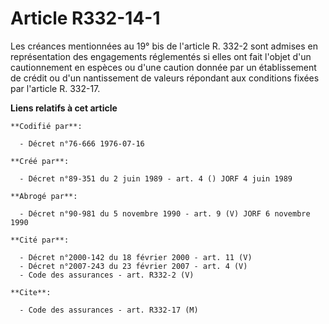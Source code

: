 # Article R332-14-1

Les créances mentionnées au 19° bis de l'article R. 332-2 sont admises en représentation des engagements réglementés si elles
ont fait l'objet d'un cautionnement en espèces ou d'une caution donnée par un établissement de crédit ou d'un nantissement de
valeurs répondant aux conditions fixées par l'article R. 332-17.

**Liens relatifs à cet article**

	**Codifié par**:

	  - Décret n°76-666 1976-07-16

	**Créé par**:

	  - Décret n°89-351 du 2 juin 1989 - art. 4 () JORF 4 juin 1989

	**Abrogé par**:

	  - Décret n°90-981 du 5 novembre 1990 - art. 9 (V) JORF 6 novembre 1990

	**Cité par**:

	  - Décret n°2000-142 du 18 février 2000 - art. 11 (V)
	  - Décret n°2007-243 du 23 février 2007 - art. 4 (V)
	  - Code des assurances - art. R332-2 (V)

	**Cite**:

	  - Code des assurances - art. R332-17 (M)
